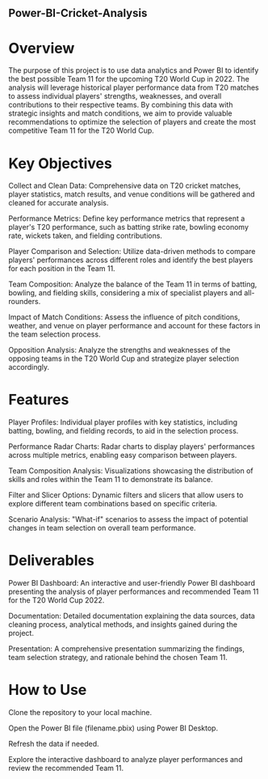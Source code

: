 ## Power-BI-Cricket-Analysis

# Overview
The purpose of this project is to use data analytics and Power BI to identify the best possible Team 11 for the upcoming T20 World Cup in 2022. The analysis will leverage historical player performance data from T20 matches to assess individual players' strengths, weaknesses, and overall contributions to their respective teams. By combining this data with strategic insights and match conditions, we aim to provide valuable recommendations to optimize the selection of players and create the most competitive Team 11 for the T20 World Cup.

# Key Objectives
Collect and Clean Data: Comprehensive data on T20 cricket matches, player statistics, match results, and venue conditions will be gathered and cleaned for accurate analysis.

Performance Metrics: Define key performance metrics that represent a player's T20 performance, such as batting strike rate, bowling economy rate, wickets taken, and fielding contributions.

Player Comparison and Selection: Utilize data-driven methods to compare players' performances across different roles and identify the best players for each position in the Team 11.

Team Composition: Analyze the balance of the Team 11 in terms of batting, bowling, and fielding skills, considering a mix of specialist players and all-rounders.

Impact of Match Conditions: Assess the influence of pitch conditions, weather, and venue on player performance and account for these factors in the team selection process.

Opposition Analysis: Analyze the strengths and weaknesses of the opposing teams in the T20 World Cup and strategize player selection accordingly.

# Features
Player Profiles: Individual player profiles with key statistics, including batting, bowling, and fielding records, to aid in the selection process.

Performance Radar Charts: Radar charts to display players' performances across multiple metrics, enabling easy comparison between players.

Team Composition Analysis: Visualizations showcasing the distribution of skills and roles within the Team 11 to demonstrate its balance.

Filter and Slicer Options: Dynamic filters and slicers that allow users to explore different team combinations based on specific criteria.

Scenario Analysis: "What-if" scenarios to assess the impact of potential changes in team selection on overall team performance.

# Deliverables
Power BI Dashboard: An interactive and user-friendly Power BI dashboard presenting the analysis of player performances and recommended Team 11 for the T20 World Cup 2022.

Documentation: Detailed documentation explaining the data sources, data cleaning process, analytical methods, and insights gained during the project.

Presentation: A comprehensive presentation summarizing the findings, team selection strategy, and rationale behind the chosen Team 11.

# How to Use
Clone the repository to your local machine.

Open the Power BI file (filename.pbix) using Power BI Desktop.

Refresh the data if needed.

Explore the interactive dashboard to analyze player performances and review the recommended Team 11.

